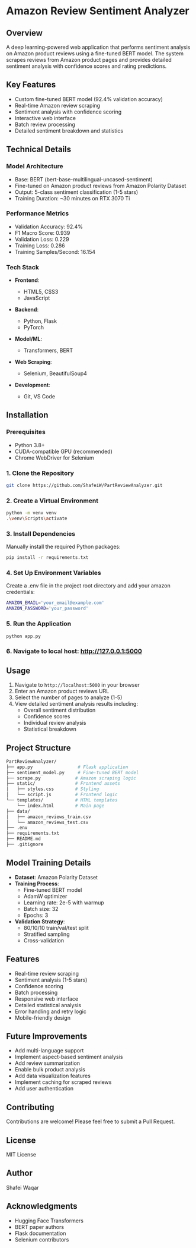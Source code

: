 # Amazon Review Sentiment Analyzer

## Overview
A deep learning-powered web application that performs sentiment analysis on Amazon product reviews using a fine-tuned BERT model. The system scrapes reviews from Amazon product pages and provides detailed sentiment analysis with confidence scores and rating predictions.

## Key Features
- Custom fine-tuned BERT model (92.4% validation accuracy)
- Real-time Amazon review scraping
- Sentiment analysis with confidence scoring
- Interactive web interface
- Batch review processing
- Detailed sentiment breakdown and statistics

## Technical Details

### Model Architecture
- Base: BERT (bert-base-multilingual-uncased-sentiment)
- Fine-tuned on Amazon product reviews from Amazon Polarity Dataset
- Output: 5-class sentiment classification (1-5 stars)
- Training Duration: ~30 minutes on RTX 3070 Ti

### Performance Metrics
- Validation Accuracy: 92.4%
- F1 Macro Score: 0.939
- Validation Loss: 0.229
- Training Loss: 0.286
- Training Samples/Second: 16.154

### Tech Stack
- **Frontend**:
  - HTML5, CSS3
  - JavaScript

- **Backend**:
  - Python, Flask 
  - PyTorch

- **Model/ML**:
    - Transformers, BERT

- **Web Scraping**:
    - Selenium, BeautifulSoup4

- **Development**:
    - Git, VS Code


## Installation

### Prerequisites
- Python 3.8+
- CUDA-compatible GPU (recommended)
- Chrome WebDriver for Selenium

### **1. Clone the Repository**
```bash
git clone https://github.com/ShafeiW/PartReviewAnalyzer.git
```

### **2. Create a Virtual Environment**
```bash
python -m venv venv
.\venv\Scripts\activate
```

### **3. Install Dependencies**
Manually install the required Python packages:
```bash
pip install -r requirements.txt
```

### **4. Set Up Environment Variables**
Create a .env file in the project root directory and add your amazon credentials:
```bash
AMAZON_EMAIL='your_email@example.com'
AMAZON_PASSWORD='your_password'
```

### **5. Run the Application**
```bash
python app.py 
```

### **6. Navigate to local host: http://127.0.0.1:5000**

## Usage
1. Navigate to `http://localhost:5000` in your browser
2. Enter an Amazon product reviews URL
3. Select the number of pages to analyze (1-5)
4. View detailed sentiment analysis results including:
   - Overall sentiment distribution
   - Confidence scores
   - Individual review analysis
   - Statistical breakdown

## Project Structure
```bash
PartReviewAnalyzer/
├── app.py                 # Flask application
├── sentiment_model.py     # Fine-tuned BERT model
├── scrape.py             # Amazon scraping logic
├── static/               # Frontend assets
│   ├── styles.css        # Styling
│   └── script.js         # Frontend logic
└── templates/            # HTML templates
    └── index.html        # Main page
├── data/
│   ├── amazon_reviews_train.csv
│   └── amazon_reviews_test.csv
├── .env
├── requirements.txt
├── README.md
├── .gitignore
```

## Model Training Details
- **Dataset**: Amazon Polarity Dataset
- **Training Process**:
  - Fine-tuned BERT model
  - AdamW optimizer
  - Learning rate: 2e-5 with warmup
  - Batch size: 32
  - Epochs: 3
- **Validation Strategy**:
  - 80/10/10 train/val/test split
  - Stratified sampling
  - Cross-validation

## Features
- Real-time review scraping
- Sentiment analysis (1-5 stars)
- Confidence scoring
- Batch processing
- Responsive web interface
- Detailed statistical analysis
- Error handling and retry logic
- Mobile-friendly design

## Future Improvements
- Add multi-language support
- Implement aspect-based sentiment analysis
- Add review summarization
- Enable bulk product analysis
- Add data visualization features
- Implement caching for scraped reviews
- Add user authentication

## Contributing
Contributions are welcome! Please feel free to submit a Pull Request.

## License
MIT License

## Author
Shafei Waqar

## Acknowledgments
- Hugging Face Transformers
- BERT paper authors
- Flask documentation
- Selenium contributors